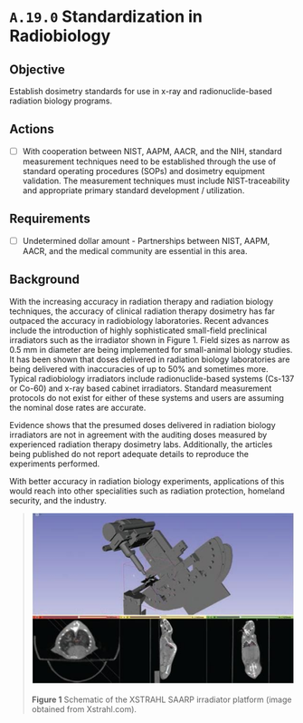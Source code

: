 # `A.19.0` Standardization in Radiobiology

## Objective

Establish dosimetry standards for use in x-ray and radionuclide-based radiation
biology programs.

## Actions

- [ ] With cooperation between NIST, AAPM, AACR, and the NIH, standard
measurement techniques need to be established through the use of
standard operating procedures (SOPs) and dosimetry equipment
validation. The measurement techniques must include NIST-traceability
and appropriate primary standard development / utilization.

## Requirements

- [ ] Undetermined dollar amount - Partnerships between NIST, AAPM, AACR,
and the medical community are essential in this area.

## Background

With the increasing accuracy in radiation therapy and radiation biology
techniques, the accuracy of clinical radiation therapy dosimetry has far
outpaced the accuracy in radiobiology laboratories. Recent advances include the
introduction of highly sophisticated small-field preclinical irradiators such as
the irradiator shown in Figure 1. Field sizes as narrow as 0.5 mm in diameter
are being implemented for small-animal biology studies. It has been shown that
doses delivered in radiation biology laboratories are being delivered with
inaccuracies of up to 50% and sometimes more. Typical radiobiology irradiators
include radionuclide-based systems (Cs-137 or Co-60) and x-ray based cabinet
irradiators. Standard measurement protocols do not exist for either of these
systems and users are assuming the nominal dose rates are accurate.

Evidence shows that the presumed doses delivered in radiation biology
irradiators are not in agreement with the auditing doses measured by experienced
radiation therapy dosimetry labs. Additionally, the articles being published do
not report adequate details to reproduce the experiments performed.

With better accuracy in radiation biology experiments, applications of this
would reach into other specialities such as radiation protection, homeland
security, and the industry.

> ![assets/SAARPpic.jpg](assets/SAARPpic.jpg)
>
> **Figure 1** Schematic of the XSTRAHL SAARP irradiator platform (image obtained
from Xstrahl.com).

